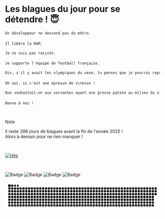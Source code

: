 
<h1>Les blagues du jour pour se détendre ! 😇</h1>

```diff
Un développeur ne descend pas du métro.

Il libère la RAM.
```

```diff
Je ne suis pas raciste.

Je supporte l'équipe de football française.
```

```diff
Dis, s'il y avait les olympiques du sexe, tu penses que je pourrai representer mon pays ?

Oh oui, si c'est une epreuve de vitesse !
```

```diff
Que souhaitait-on aux servantes ayant une grosse patate au milieu du visage le jour de la Saint-Sylvestre ?

Bonne à nez !
```

<br/>

> [!NOTE]
> Il reste 288 jours de blagues avant la fin de l'année 2025 ! <br/>
> Alors à demain pour ne rien manquer !

<br/>


[![Hits](https://hits.seeyoufarm.com/api/count/incr/badge.svg?url=https%3A%2F%2Fgithub.com%2FClems02%2Fhit-counter&count_bg=%23003E80&title_bg=%235C9FE1&icon=powershell.svg&icon_color=%23FFFFFF&title=Visite&edge_flat=false)](https://hits.seeyoufarm.com)


<br/>


![Badge](https://img.shields.io/badge/Last%20updated%20on-white?style=for-the-badge&logo=clockify)   ![Badge](https://img.shields.io/badge/19/03-white?style=for-the-badge) ![Badge](https://img.shields.io/badge/at-white?style=for-the-badge) ![Badge](https://img.shields.io/badge/03:08-white?style=for-the-badge)


<p align="center">
 <img width="1000" src="assets/github-snake.svg" alt="snake"/>
</p>
